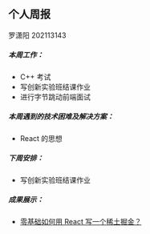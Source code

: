 ## 个人周报

罗潇阳 202113143

##### 本周工作：

- C++ 考试
- 写创新实验班结课作业
- 进行字节跳动前端面试

##### 本周遇到的技术困难及解决方案：

- React 的思想

##### 下周安排：

- 写创新实验班结课作业

##### 成果展示：

- [零基础如何用 React 写一个稀土掘金？](https://ccviolett.github.io/posts/52-reacth5juejin/)